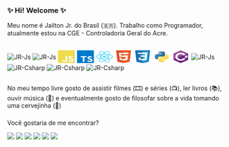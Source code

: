 ### ✨ Hi! Welcome ✨

Meu nome é Jailton Jr. do Brasil (🇧🇷). Trabalho como Programador, atualmente estou na CGE - Controladoria Geral do Acre.

<div style="display: inline_block"><br>
  
  <img align="center" alt="JR-Js" height="30" width="40" src="https://cdn.jsdelivr.net/gh/devicons/devicon@latest/icons/arduino/arduino-original-wordmark.svg" />          
  <img align="center" alt="JR-Js" height="30" width="40" src="https://cdn.jsdelivr.net/gh/devicons/devicon@latest/icons/androidstudio/androidstudio-original.svg" /> 
  <img align="center" alt="JR-Js" height="30" width="40" src="https://raw.githubusercontent.com/devicons/devicon/master/icons/javascript/javascript-plain.svg">
  <img align="center" alt="JR-Ts" height="30" width="40" src="https://raw.githubusercontent.com/devicons/devicon/master/icons/typescript/typescript-plain.svg">
  <img align="center" alt="JR-React" height="30" width="40" src="https://raw.githubusercontent.com/devicons/devicon/master/icons/react/react-original.svg">
  <img align="center" alt="JR-HTML" height="30" width="40" src="https://raw.githubusercontent.com/devicons/devicon/master/icons/html5/html5-original.svg">
  <img align="center" alt="JR-CSS" height="30" width="40" src="https://raw.githubusercontent.com/devicons/devicon/master/icons/css3/css3-original.svg">
  <img align="center" alt="JR-Python" height="30" width="40" src="https://raw.githubusercontent.com/devicons/devicon/master/icons/python/python-original.svg">
  <img align="center" alt="JR-Csharp" height="30" width="40" src="https://raw.githubusercontent.com/devicons/devicon/master/icons/csharp/csharp-original.svg">
  <img align="center" alt="JR-Js" height="30" width="40" src="https://cdn.jsdelivr.net/gh/devicons/devicon@latest/icons/oracle/oracle-original.svg" /> 
  <img align="center" alt="JR-Csharp" height="30" width="40" src="https://cdn.jsdelivr.net/gh/devicons/devicon@latest/icons/php/php-original.svg" />
  <img align="center" alt="JR-Csharp" height="30" width="40" src="https://cdn.jsdelivr.net/gh/devicons/devicon@latest/icons/mysql/mysql-original-wordmark.svg" />
  <img align="center" alt="JR-Csharp" height="30" width="40" src="https://cdn.jsdelivr.net/gh/devicons/devicon@latest/icons/docker/docker-plain-wordmark.svg" />
          
</div>

##

No meu tempo livre gosto de assistir filmes (🎞️) e séries (📺), ler livros (📚), ouvir música (🎵) e eventualmente gosto de filosofar sobre a vida tomando uma cervejinha (🍺)

###

Você gostaria de me encontrar?



<div> 
  <a href="https://www.youtube.com/@jailtonjr.905/featured" target="_blank"><img src="https://img.shields.io/badge/YouTube-FF0000?style=for-the-badge&logo=youtube&logoColor=white" target="_blank"></a>
  <a href="https://open.spotify.com/user/juniojailton?si=323c3efe61bb4ad4&nd=1&dlsi=130d1f28d4164dad" target="_blank"><img src="https://img.shields.io/badge/Spotify-1ED760?&style=for-the-badge&logo=spotify&logoColor=white" target="_blank"></a>
  <a href="https://www.instagram.com/jailtonjuniorig" target="_blank"><img src="https://img.shields.io/badge/-Instagram-%23E4405F?style=for-the-badge&logo=instagram&logoColor=white" target="_blank"></a>
  <a href="https://www.facebook.com/jailton.junior.754" target="_blank"><img src="https://img.shields.io/badge/Facebook-1877F2?style=for-the-badge&logo=facebook&logoColor=white" target="_blank"></a>
  <a href = "juniojailton@gmail.com"><img src="https://img.shields.io/badge/-Gmail-%23333?style=for-the-badge&logo=gmail&logoColor=white" target="_blank"></a>
  <a href="https://br.linkedin.com/in/jailton-junior-5a2257103?trk=people-guest_people_search-card" target="_blank"><img src="https://img.shields.io/badge/-LinkedIn-%230077B5?style=for-the-badge&logo=linkedin&logoColor=white" target="_blank"></a> 
  
</div>
